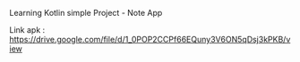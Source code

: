 Learning Kotlin simple Project - Note App



Link apk : https://drive.google.com/file/d/1_0POP2CCPf66EQuny3V6ON5qDsj3kPKB/view
